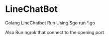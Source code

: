# LineChatBot
Golang LineChatbot
Run Using
$go run *.go

Also Run ngrok that connect to the opening port
